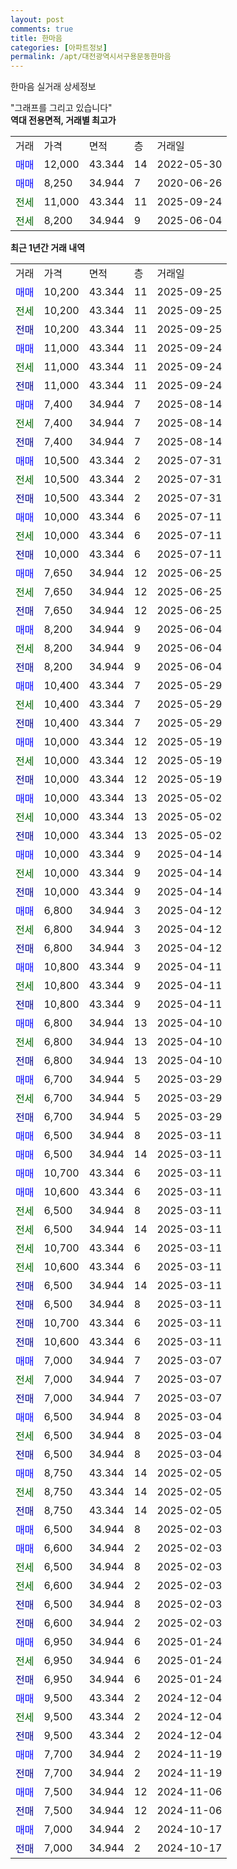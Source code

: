 ```yaml
---
layout: post
comments: true
title: 한마음
categories: [아파트정보]
permalink: /apt/대전광역시서구용문동한마음
---
```


한마음 실거래 상세정보

<script type="text/javascript">
  google.charts.load('current', {'packages':['line', 'corechart']});
  google.charts.setOnLoadCallback(drawChart);

  function drawChart() {
    var data = new google.visualization.DataTable();
    data.addColumn('date', '거래일');
    data.addColumn('number', "매매");
    data.addColumn('number', "전세");
    data.addColumn('number', "전매");

    data.addRows([[new Date(Date.parse("2025-09-25")), 10200, null, null], [new Date(Date.parse("2025-09-25")), null, 10200, null], [new Date(Date.parse("2025-09-25")), null, null, 10200], [new Date(Date.parse("2025-09-24")), 11000, null, null], [new Date(Date.parse("2025-09-24")), null, 11000, null], [new Date(Date.parse("2025-09-24")), null, null, 11000], [new Date(Date.parse("2025-08-14")), 7400, null, null], [new Date(Date.parse("2025-08-14")), null, 7400, null], [new Date(Date.parse("2025-08-14")), null, null, 7400], [new Date(Date.parse("2025-07-31")), 10500, null, null], [new Date(Date.parse("2025-07-31")), null, 10500, null], [new Date(Date.parse("2025-07-31")), null, null, 10500], [new Date(Date.parse("2025-07-11")), 10000, null, null], [new Date(Date.parse("2025-07-11")), null, 10000, null], [new Date(Date.parse("2025-07-11")), null, null, 10000], [new Date(Date.parse("2025-06-25")), 7650, null, null], [new Date(Date.parse("2025-06-25")), null, 7650, null], [new Date(Date.parse("2025-06-25")), null, null, 7650], [new Date(Date.parse("2025-06-04")), 8200, null, null], [new Date(Date.parse("2025-06-04")), null, 8200, null], [new Date(Date.parse("2025-06-04")), null, null, 8200], [new Date(Date.parse("2025-05-29")), 10400, null, null], [new Date(Date.parse("2025-05-29")), null, 10400, null], [new Date(Date.parse("2025-05-29")), null, null, 10400], [new Date(Date.parse("2025-05-19")), 10000, null, null], [new Date(Date.parse("2025-05-19")), null, 10000, null], [new Date(Date.parse("2025-05-19")), null, null, 10000], [new Date(Date.parse("2025-05-02")), 10000, null, null], [new Date(Date.parse("2025-05-02")), null, 10000, null], [new Date(Date.parse("2025-05-02")), null, null, 10000], [new Date(Date.parse("2025-04-14")), 10000, null, null], [new Date(Date.parse("2025-04-14")), null, 10000, null], [new Date(Date.parse("2025-04-14")), null, null, 10000], [new Date(Date.parse("2025-04-12")), 6800, null, null], [new Date(Date.parse("2025-04-12")), null, 6800, null], [new Date(Date.parse("2025-04-12")), null, null, 6800], [new Date(Date.parse("2025-04-11")), 10800, null, null], [new Date(Date.parse("2025-04-11")), null, 10800, null], [new Date(Date.parse("2025-04-11")), null, null, 10800], [new Date(Date.parse("2025-04-10")), 6800, null, null], [new Date(Date.parse("2025-04-10")), null, 6800, null], [new Date(Date.parse("2025-04-10")), null, null, 6800], [new Date(Date.parse("2025-03-29")), 6700, null, null], [new Date(Date.parse("2025-03-29")), null, 6700, null], [new Date(Date.parse("2025-03-29")), null, null, 6700], [new Date(Date.parse("2025-03-11")), 6500, null, null], [new Date(Date.parse("2025-03-11")), 6500, null, null], [new Date(Date.parse("2025-03-11")), 10700, null, null], [new Date(Date.parse("2025-03-11")), 10600, null, null], [new Date(Date.parse("2025-03-11")), null, 6500, null], [new Date(Date.parse("2025-03-11")), null, 6500, null], [new Date(Date.parse("2025-03-11")), null, 10700, null], [new Date(Date.parse("2025-03-11")), null, 10600, null], [new Date(Date.parse("2025-03-11")), null, null, 6500], [new Date(Date.parse("2025-03-11")), null, null, 6500], [new Date(Date.parse("2025-03-11")), null, null, 10700], [new Date(Date.parse("2025-03-11")), null, null, 10600], [new Date(Date.parse("2025-03-07")), 7000, null, null], [new Date(Date.parse("2025-03-07")), null, 7000, null], [new Date(Date.parse("2025-03-07")), null, null, 7000], [new Date(Date.parse("2025-03-04")), 6500, null, null], [new Date(Date.parse("2025-03-04")), null, 6500, null], [new Date(Date.parse("2025-03-04")), null, null, 6500], [new Date(Date.parse("2025-02-05")), 8750, null, null], [new Date(Date.parse("2025-02-05")), null, 8750, null], [new Date(Date.parse("2025-02-05")), null, null, 8750], [new Date(Date.parse("2025-02-03")), 6500, null, null], [new Date(Date.parse("2025-02-03")), 6600, null, null], [new Date(Date.parse("2025-02-03")), null, 6500, null], [new Date(Date.parse("2025-02-03")), null, 6600, null], [new Date(Date.parse("2025-02-03")), null, null, 6500], [new Date(Date.parse("2025-02-03")), null, null, 6600], [new Date(Date.parse("2025-01-24")), 6950, null, null], [new Date(Date.parse("2025-01-24")), null, 6950, null], [new Date(Date.parse("2025-01-24")), null, null, 6950], [new Date(Date.parse("2024-12-04")), 9500, null, null], [new Date(Date.parse("2024-12-04")), null, 9500, null], [new Date(Date.parse("2024-12-04")), null, null, 9500], [new Date(Date.parse("2024-11-19")), 7700, null, null], [new Date(Date.parse("2024-11-19")), null, null, 7700], [new Date(Date.parse("2024-11-06")), 7500, null, null], [new Date(Date.parse("2024-11-06")), null, null, 7500], [new Date(Date.parse("2024-10-17")), 7000, null, null], [new Date(Date.parse("2024-10-17")), null, null, 7000]]);

    var options = {
      hAxis: {
        format: 'yyyy/MM/dd'
      },    
      lineWidth: 0,
      pointsVisible: true,    
      title: '최근 1년간 유형별 실거래가 분포',
      legend: { position: 'bottom' }
    };

    var formatter = new google.visualization.NumberFormat({pattern:'###,###'} );
    formatter.format(data, 1);
    formatter.format(data, 2);
    
    setTimeout(function() {
        var chart = new google.visualization.LineChart(document.getElementById('columnchart_material'));
        chart.draw(data, (options));
        document.getElementById('loading').style.display = 'none';
    }, 200);
  }
</script>


<div id="loading" style="z-index:20; display: block; margin-left: 0px">"그래프를 그리고 있습니다"</div>
<div id="columnchart_material" style="width: 95%; margin-left: 0px; display: block"></div>
<!-- contents start -->
<b>역대 전용면적, 거래별 최고가</b>
<table class="sortable">
    <tr>
      <td>거래</td>
      <td>가격</td>
      <td>면적</td>
      <td>층</td>
      <td>거래일</td>
    </tr>
        <tr>
          <td><a style="color: blue">매매</a></td>
          <td>12,000</td>
          <td>43.344</td>
          <td>14</td>
          <td>2022-05-30</td>
        </tr>            <tr>
          <td><a style="color: blue">매매</a></td>
          <td>8,250</td>
          <td>34.944</td>
          <td>7</td>
          <td>2020-06-26</td>
        </tr>        
        <tr>
              <td><a style="color: darkgreen">전세</a></td>
              <td>11,000</td>
              <td>43.344</td>
              <td>11</td>
              <td>2025-09-24</td>
            </tr>            <tr>
              <td><a style="color: darkgreen">전세</a></td>
              <td>8,200</td>
              <td>34.944</td>
              <td>9</td>
              <td>2025-06-04</td>
            </tr>        
    
</table>

<b>최근 1년간 거래 내역</b>

<table class="sortable">
    <tr>
      <td>거래</td>
      <td>가격</td>
      <td>면적</td>
      <td>층</td>
      <td>거래일</td>
    </tr>
    <tr>
      <td><a style="color: blue">매매</a></td>
      <td>10,200</td>
      <td>43.344</td>
      <td>11</td>
      <td>2025-09-25</td>
    </tr>          <tr>
      <td><a style="color: darkgreen">전세</a></td>
      <td>10,200</td>
      <td>43.344</td>
      <td>11</td>
      <td>2025-09-25</td>
    </tr>          <tr>
      <td><a style="color: darkblue">전매</a></td>
      <td>10,200</td>
      <td>43.344</td>
      <td>11</td>
      <td>2025-09-25</td>
    </tr>          <tr>
      <td><a style="color: blue">매매</a></td>
      <td>11,000</td>
      <td>43.344</td>
      <td>11</td>
      <td>2025-09-24</td>
    </tr>          <tr>
      <td><a style="color: darkgreen">전세</a></td>
      <td>11,000</td>
      <td>43.344</td>
      <td>11</td>
      <td>2025-09-24</td>
    </tr>          <tr>
      <td><a style="color: darkblue">전매</a></td>
      <td>11,000</td>
      <td>43.344</td>
      <td>11</td>
      <td>2025-09-24</td>
    </tr>          <tr>
      <td><a style="color: blue">매매</a></td>
      <td>7,400</td>
      <td>34.944</td>
      <td>7</td>
      <td>2025-08-14</td>
    </tr>          <tr>
      <td><a style="color: darkgreen">전세</a></td>
      <td>7,400</td>
      <td>34.944</td>
      <td>7</td>
      <td>2025-08-14</td>
    </tr>          <tr>
      <td><a style="color: darkblue">전매</a></td>
      <td>7,400</td>
      <td>34.944</td>
      <td>7</td>
      <td>2025-08-14</td>
    </tr>          <tr>
      <td><a style="color: blue">매매</a></td>
      <td>10,500</td>
      <td>43.344</td>
      <td>2</td>
      <td>2025-07-31</td>
    </tr>          <tr>
      <td><a style="color: darkgreen">전세</a></td>
      <td>10,500</td>
      <td>43.344</td>
      <td>2</td>
      <td>2025-07-31</td>
    </tr>          <tr>
      <td><a style="color: darkblue">전매</a></td>
      <td>10,500</td>
      <td>43.344</td>
      <td>2</td>
      <td>2025-07-31</td>
    </tr>          <tr>
      <td><a style="color: blue">매매</a></td>
      <td>10,000</td>
      <td>43.344</td>
      <td>6</td>
      <td>2025-07-11</td>
    </tr>          <tr>
      <td><a style="color: darkgreen">전세</a></td>
      <td>10,000</td>
      <td>43.344</td>
      <td>6</td>
      <td>2025-07-11</td>
    </tr>          <tr>
      <td><a style="color: darkblue">전매</a></td>
      <td>10,000</td>
      <td>43.344</td>
      <td>6</td>
      <td>2025-07-11</td>
    </tr>          <tr>
      <td><a style="color: blue">매매</a></td>
      <td>7,650</td>
      <td>34.944</td>
      <td>12</td>
      <td>2025-06-25</td>
    </tr>          <tr>
      <td><a style="color: darkgreen">전세</a></td>
      <td>7,650</td>
      <td>34.944</td>
      <td>12</td>
      <td>2025-06-25</td>
    </tr>          <tr>
      <td><a style="color: darkblue">전매</a></td>
      <td>7,650</td>
      <td>34.944</td>
      <td>12</td>
      <td>2025-06-25</td>
    </tr>          <tr>
      <td><a style="color: blue">매매</a></td>
      <td>8,200</td>
      <td>34.944</td>
      <td>9</td>
      <td>2025-06-04</td>
    </tr>          <tr>
      <td><a style="color: darkgreen">전세</a></td>
      <td>8,200</td>
      <td>34.944</td>
      <td>9</td>
      <td>2025-06-04</td>
    </tr>          <tr>
      <td><a style="color: darkblue">전매</a></td>
      <td>8,200</td>
      <td>34.944</td>
      <td>9</td>
      <td>2025-06-04</td>
    </tr>          <tr>
      <td><a style="color: blue">매매</a></td>
      <td>10,400</td>
      <td>43.344</td>
      <td>7</td>
      <td>2025-05-29</td>
    </tr>          <tr>
      <td><a style="color: darkgreen">전세</a></td>
      <td>10,400</td>
      <td>43.344</td>
      <td>7</td>
      <td>2025-05-29</td>
    </tr>          <tr>
      <td><a style="color: darkblue">전매</a></td>
      <td>10,400</td>
      <td>43.344</td>
      <td>7</td>
      <td>2025-05-29</td>
    </tr>          <tr>
      <td><a style="color: blue">매매</a></td>
      <td>10,000</td>
      <td>43.344</td>
      <td>12</td>
      <td>2025-05-19</td>
    </tr>          <tr>
      <td><a style="color: darkgreen">전세</a></td>
      <td>10,000</td>
      <td>43.344</td>
      <td>12</td>
      <td>2025-05-19</td>
    </tr>          <tr>
      <td><a style="color: darkblue">전매</a></td>
      <td>10,000</td>
      <td>43.344</td>
      <td>12</td>
      <td>2025-05-19</td>
    </tr>          <tr>
      <td><a style="color: blue">매매</a></td>
      <td>10,000</td>
      <td>43.344</td>
      <td>13</td>
      <td>2025-05-02</td>
    </tr>          <tr>
      <td><a style="color: darkgreen">전세</a></td>
      <td>10,000</td>
      <td>43.344</td>
      <td>13</td>
      <td>2025-05-02</td>
    </tr>          <tr>
      <td><a style="color: darkblue">전매</a></td>
      <td>10,000</td>
      <td>43.344</td>
      <td>13</td>
      <td>2025-05-02</td>
    </tr>          <tr>
      <td><a style="color: blue">매매</a></td>
      <td>10,000</td>
      <td>43.344</td>
      <td>9</td>
      <td>2025-04-14</td>
    </tr>          <tr>
      <td><a style="color: darkgreen">전세</a></td>
      <td>10,000</td>
      <td>43.344</td>
      <td>9</td>
      <td>2025-04-14</td>
    </tr>          <tr>
      <td><a style="color: darkblue">전매</a></td>
      <td>10,000</td>
      <td>43.344</td>
      <td>9</td>
      <td>2025-04-14</td>
    </tr>          <tr>
      <td><a style="color: blue">매매</a></td>
      <td>6,800</td>
      <td>34.944</td>
      <td>3</td>
      <td>2025-04-12</td>
    </tr>          <tr>
      <td><a style="color: darkgreen">전세</a></td>
      <td>6,800</td>
      <td>34.944</td>
      <td>3</td>
      <td>2025-04-12</td>
    </tr>          <tr>
      <td><a style="color: darkblue">전매</a></td>
      <td>6,800</td>
      <td>34.944</td>
      <td>3</td>
      <td>2025-04-12</td>
    </tr>          <tr>
      <td><a style="color: blue">매매</a></td>
      <td>10,800</td>
      <td>43.344</td>
      <td>9</td>
      <td>2025-04-11</td>
    </tr>          <tr>
      <td><a style="color: darkgreen">전세</a></td>
      <td>10,800</td>
      <td>43.344</td>
      <td>9</td>
      <td>2025-04-11</td>
    </tr>          <tr>
      <td><a style="color: darkblue">전매</a></td>
      <td>10,800</td>
      <td>43.344</td>
      <td>9</td>
      <td>2025-04-11</td>
    </tr>          <tr>
      <td><a style="color: blue">매매</a></td>
      <td>6,800</td>
      <td>34.944</td>
      <td>13</td>
      <td>2025-04-10</td>
    </tr>          <tr>
      <td><a style="color: darkgreen">전세</a></td>
      <td>6,800</td>
      <td>34.944</td>
      <td>13</td>
      <td>2025-04-10</td>
    </tr>          <tr>
      <td><a style="color: darkblue">전매</a></td>
      <td>6,800</td>
      <td>34.944</td>
      <td>13</td>
      <td>2025-04-10</td>
    </tr>          <tr>
      <td><a style="color: blue">매매</a></td>
      <td>6,700</td>
      <td>34.944</td>
      <td>5</td>
      <td>2025-03-29</td>
    </tr>          <tr>
      <td><a style="color: darkgreen">전세</a></td>
      <td>6,700</td>
      <td>34.944</td>
      <td>5</td>
      <td>2025-03-29</td>
    </tr>          <tr>
      <td><a style="color: darkblue">전매</a></td>
      <td>6,700</td>
      <td>34.944</td>
      <td>5</td>
      <td>2025-03-29</td>
    </tr>          <tr>
      <td><a style="color: blue">매매</a></td>
      <td>6,500</td>
      <td>34.944</td>
      <td>8</td>
      <td>2025-03-11</td>
    </tr>          <tr>
      <td><a style="color: blue">매매</a></td>
      <td>6,500</td>
      <td>34.944</td>
      <td>14</td>
      <td>2025-03-11</td>
    </tr>          <tr>
      <td><a style="color: blue">매매</a></td>
      <td>10,700</td>
      <td>43.344</td>
      <td>6</td>
      <td>2025-03-11</td>
    </tr>          <tr>
      <td><a style="color: blue">매매</a></td>
      <td>10,600</td>
      <td>43.344</td>
      <td>6</td>
      <td>2025-03-11</td>
    </tr>          <tr>
      <td><a style="color: darkgreen">전세</a></td>
      <td>6,500</td>
      <td>34.944</td>
      <td>8</td>
      <td>2025-03-11</td>
    </tr>          <tr>
      <td><a style="color: darkgreen">전세</a></td>
      <td>6,500</td>
      <td>34.944</td>
      <td>14</td>
      <td>2025-03-11</td>
    </tr>          <tr>
      <td><a style="color: darkgreen">전세</a></td>
      <td>10,700</td>
      <td>43.344</td>
      <td>6</td>
      <td>2025-03-11</td>
    </tr>          <tr>
      <td><a style="color: darkgreen">전세</a></td>
      <td>10,600</td>
      <td>43.344</td>
      <td>6</td>
      <td>2025-03-11</td>
    </tr>          <tr>
      <td><a style="color: darkblue">전매</a></td>
      <td>6,500</td>
      <td>34.944</td>
      <td>14</td>
      <td>2025-03-11</td>
    </tr>          <tr>
      <td><a style="color: darkblue">전매</a></td>
      <td>6,500</td>
      <td>34.944</td>
      <td>8</td>
      <td>2025-03-11</td>
    </tr>          <tr>
      <td><a style="color: darkblue">전매</a></td>
      <td>10,700</td>
      <td>43.344</td>
      <td>6</td>
      <td>2025-03-11</td>
    </tr>          <tr>
      <td><a style="color: darkblue">전매</a></td>
      <td>10,600</td>
      <td>43.344</td>
      <td>6</td>
      <td>2025-03-11</td>
    </tr>          <tr>
      <td><a style="color: blue">매매</a></td>
      <td>7,000</td>
      <td>34.944</td>
      <td>7</td>
      <td>2025-03-07</td>
    </tr>          <tr>
      <td><a style="color: darkgreen">전세</a></td>
      <td>7,000</td>
      <td>34.944</td>
      <td>7</td>
      <td>2025-03-07</td>
    </tr>          <tr>
      <td><a style="color: darkblue">전매</a></td>
      <td>7,000</td>
      <td>34.944</td>
      <td>7</td>
      <td>2025-03-07</td>
    </tr>          <tr>
      <td><a style="color: blue">매매</a></td>
      <td>6,500</td>
      <td>34.944</td>
      <td>8</td>
      <td>2025-03-04</td>
    </tr>          <tr>
      <td><a style="color: darkgreen">전세</a></td>
      <td>6,500</td>
      <td>34.944</td>
      <td>8</td>
      <td>2025-03-04</td>
    </tr>          <tr>
      <td><a style="color: darkblue">전매</a></td>
      <td>6,500</td>
      <td>34.944</td>
      <td>8</td>
      <td>2025-03-04</td>
    </tr>          <tr>
      <td><a style="color: blue">매매</a></td>
      <td>8,750</td>
      <td>43.344</td>
      <td>14</td>
      <td>2025-02-05</td>
    </tr>          <tr>
      <td><a style="color: darkgreen">전세</a></td>
      <td>8,750</td>
      <td>43.344</td>
      <td>14</td>
      <td>2025-02-05</td>
    </tr>          <tr>
      <td><a style="color: darkblue">전매</a></td>
      <td>8,750</td>
      <td>43.344</td>
      <td>14</td>
      <td>2025-02-05</td>
    </tr>          <tr>
      <td><a style="color: blue">매매</a></td>
      <td>6,500</td>
      <td>34.944</td>
      <td>8</td>
      <td>2025-02-03</td>
    </tr>          <tr>
      <td><a style="color: blue">매매</a></td>
      <td>6,600</td>
      <td>34.944</td>
      <td>2</td>
      <td>2025-02-03</td>
    </tr>          <tr>
      <td><a style="color: darkgreen">전세</a></td>
      <td>6,500</td>
      <td>34.944</td>
      <td>8</td>
      <td>2025-02-03</td>
    </tr>          <tr>
      <td><a style="color: darkgreen">전세</a></td>
      <td>6,600</td>
      <td>34.944</td>
      <td>2</td>
      <td>2025-02-03</td>
    </tr>          <tr>
      <td><a style="color: darkblue">전매</a></td>
      <td>6,500</td>
      <td>34.944</td>
      <td>8</td>
      <td>2025-02-03</td>
    </tr>          <tr>
      <td><a style="color: darkblue">전매</a></td>
      <td>6,600</td>
      <td>34.944</td>
      <td>2</td>
      <td>2025-02-03</td>
    </tr>          <tr>
      <td><a style="color: blue">매매</a></td>
      <td>6,950</td>
      <td>34.944</td>
      <td>6</td>
      <td>2025-01-24</td>
    </tr>          <tr>
      <td><a style="color: darkgreen">전세</a></td>
      <td>6,950</td>
      <td>34.944</td>
      <td>6</td>
      <td>2025-01-24</td>
    </tr>          <tr>
      <td><a style="color: darkblue">전매</a></td>
      <td>6,950</td>
      <td>34.944</td>
      <td>6</td>
      <td>2025-01-24</td>
    </tr>          <tr>
      <td><a style="color: blue">매매</a></td>
      <td>9,500</td>
      <td>43.344</td>
      <td>2</td>
      <td>2024-12-04</td>
    </tr>          <tr>
      <td><a style="color: darkgreen">전세</a></td>
      <td>9,500</td>
      <td>43.344</td>
      <td>2</td>
      <td>2024-12-04</td>
    </tr>          <tr>
      <td><a style="color: darkblue">전매</a></td>
      <td>9,500</td>
      <td>43.344</td>
      <td>2</td>
      <td>2024-12-04</td>
    </tr>          <tr>
      <td><a style="color: blue">매매</a></td>
      <td>7,700</td>
      <td>34.944</td>
      <td>2</td>
      <td>2024-11-19</td>
    </tr>          <tr>
      <td><a style="color: darkblue">전매</a></td>
      <td>7,700</td>
      <td>34.944</td>
      <td>2</td>
      <td>2024-11-19</td>
    </tr>          <tr>
      <td><a style="color: blue">매매</a></td>
      <td>7,500</td>
      <td>34.944</td>
      <td>12</td>
      <td>2024-11-06</td>
    </tr>          <tr>
      <td><a style="color: darkblue">전매</a></td>
      <td>7,500</td>
      <td>34.944</td>
      <td>12</td>
      <td>2024-11-06</td>
    </tr>          <tr>
      <td><a style="color: blue">매매</a></td>
      <td>7,000</td>
      <td>34.944</td>
      <td>2</td>
      <td>2024-10-17</td>
    </tr>          <tr>
      <td><a style="color: darkblue">전매</a></td>
      <td>7,000</td>
      <td>34.944</td>
      <td>2</td>
      <td>2024-10-17</td>
    </tr>      </table>
<!-- contents end -->    

